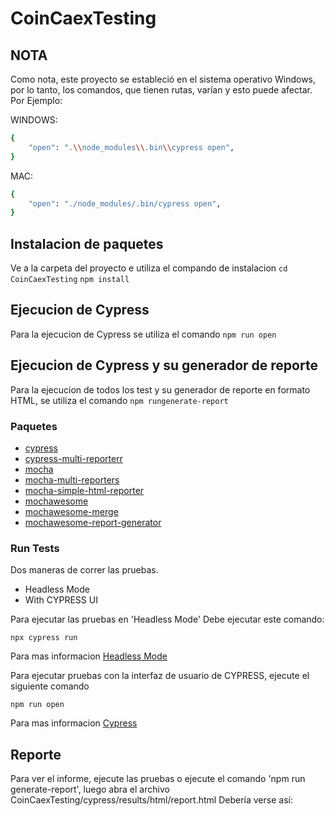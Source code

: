 # CoinCaexTesting
## NOTA
Como nota, este proyecto se estableció en el sistema operativo Windows, por lo tanto, los comandos, que tienen rutas, varían y esto puede afectar.
Por Ejemplo:

WINDOWS:

```sh
{
    "open": ".\\node_modules\\.bin\\cypress open",
}
```

MAC:

```sh
{
    "open": "./node_modules/.bin/cypress open",
}
```
## Instalacion de paquetes
Ve a la carpeta del proyecto e utiliza el compando de instalacion
`cd CoinCaexTesting`
 `npm install`

## Ejecucion de Cypress
Para la ejecucion de Cypress se utiliza el comando `npm run open`

## Ejecucion de Cypress y su generador de reporte
Para la ejecucion de todos los test y su generador de reporte en formato HTML, se utiliza el comando `npm rungenerate-report`


### Paquetes

- [cypress](https://github.com/cypress-io/cypress#readme)
- [cypress-multi-reporterr](https://github.com/you54f/cypress-multi-reporters#readme)
- [mocha](https://github.com/mochajs/mocha#readme)
- [mocha-multi-reporters](https://github.com/stanleyhlng/mocha-multi-reporters#readme)
- [mocha-simple-html-reporter](https://github.com/blond/mocha-simple-html-reporter#readme)
- [mochawesome](https://github.com/adamgruber/mochawesome#readme)
- [mochawesome-merge](https://github.com/Antontelesh/mochawesome-merge#readme)
- [mochawesome-report-generator](https://github.com/adamgruber/mochawesome-report-generator#readme)

### Run Tests

Dos maneras de correr las pruebas.

- Headless Mode
- With CYPRESS UI

Para ejecutar las pruebas en 'Headless Mode' Debe ejecutar este comando:

```
npx cypress run
```

Para mas informacion [Headless Mode](https://docs.cypress.io/guides/guides/command-line.html#cypress-run)

Para ejecutar pruebas con la interfaz de usuario de CYPRESS, ejecute el siguiente comando

```
npm run open
```
Para mas informacion [Cypress](https://docs.cypress.io/guides/overview/why-cypress.html#In-a-nutshell)


## Reporte
Para ver el informe, ejecute las pruebas o ejecute el comando 'npm run generate-report', luego abra el archivo CoinCaexTesting/cypress/results/html/report.html
Debería verse así: 